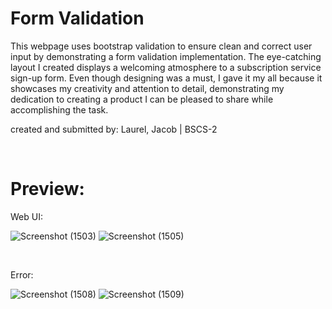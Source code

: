 # Form Validation

This webpage uses bootstrap validation to ensure clean and correct user input by demonstrating a form validation implementation. The eye-catching layout I created displays a welcoming atmosphere to a subscription service sign-up form. Even though designing was a must, I gave it my all because it showcases my creativity and attention to detail, demonstrating my dedication to creating a product I can be pleased to share while accomplishing the task.

created and submitted by: Laurel, Jacob | BSCS-2

<br>

# Preview:

Web UI:

![Screenshot (1503)](https://github.com/bocyej/Form-Validation-FrontEnd/assets/94532348/4780e8b9-0c8a-46d4-895d-222dab5caf70)
![Screenshot (1505)](https://github.com/bocyej/Form-Validation-FrontEnd/assets/94532348/8ff04c0f-8c6c-4212-a625-55b1fdda8b19)

<br>

Error:

![Screenshot (1508)](https://github.com/bocyej/Form-Validation-FrontEnd/assets/94532348/3b451de1-e0f2-4e92-a549-f243687dd49b)
![Screenshot (1509)](https://github.com/bocyej/Form-Validation-FrontEnd/assets/94532348/04fe743f-5c44-4ab4-8f61-0cb7184ab48b)
